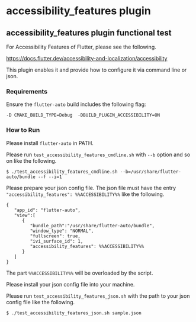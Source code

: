 # accessibility_features plugin

## accessibility_features plugin functional test

For Accessibility Features of Flutter, please see the following.

https://docs.flutter.dev/accessibility-and-localization/accessibility

This plugin enables it and provide how to configure it via command line or json.

### Requirements

Ensure the `flutter-auto` build includes the following flag:

    -D CMAKE_BUILD_TYPE=Debug  -DBUILD_PLUGIN_ACCESSIBILITY=ON

### How to Run

Please install `flutter-auto` in PATH.

Please run `test_accessibility_features_cmdline.sh` with `--b` option and so on like the following.

```
$ ./test_accessibility_features_cmdline.sh --b=/usr/share/flutter-auto/bundle --f --i=1
```

Please prepare your json config file.
The json file must have the entry `"accessibility_features": %%ACCESSIBILITY%%` like the following.

```
{
   "app_id": "flutter-auto",
   "view":[
      {
         "bundle_path":"/usr/share/flutter-auto/bundle",
         "window_type": "NORMAL",
         "fullscreen": true,
         "ivi_surface_id": 1,
         "accessibility_features": %%ACCESSIBILITY%%
      }
   ]
}
```

The part `%%ACCESSIBILITY%%` will be overloaded by the script.

Please install your json config file into your machine.

Please run `test_accessibility_features_json.sh` with the path to your json config file like the following.

```
$ ./test_accessibility_features_json.sh sample.json
```
